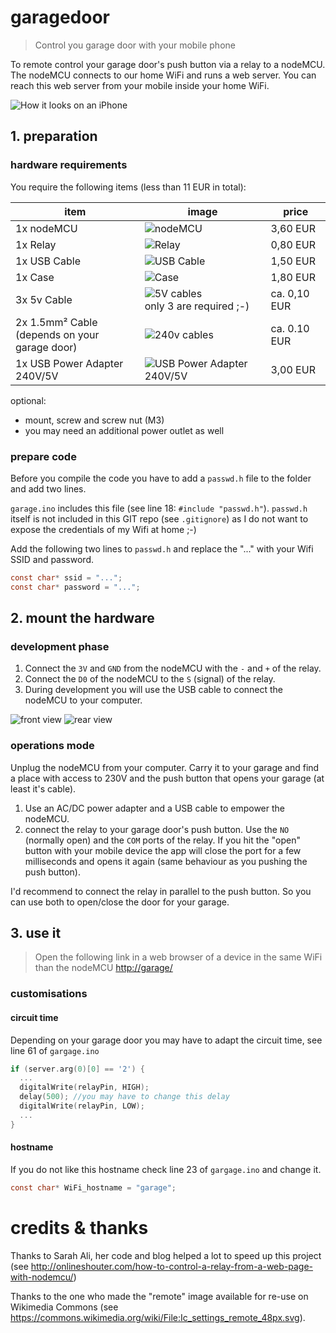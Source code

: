 # garagedoor
> Control you garage door with your mobile phone

To remote control your garage door's push button via a relay to a nodeMCU.
The nodeMCU connects to our home WiFi and runs a web server. You can reach this web server from your mobile inside your home WiFi.

![How it looks on an iPhone](iPhone.png)

## 1. preparation
### hardware requirements

You require the following items (less than 11 EUR in total):

item | image | price
--- | --- | ---
1x nodeMCU | ![nodeMCU](./nodemcu.jpg) | 3,60 EUR
1x Relay | ![Relay](./relay.jpg) | 0,80 EUR
1x USB Cable | ![USB Cable](./usb.jpg) | 1,50 EUR
1x Case | ![Case](./box.jpg) | 1,80 EUR
3x 5v Cable | ![5V cables](./cable.jpg) <br> only 3 are required ;-) | ca. 0,10 EUR
2x 1.5mm² Cable <br>(depends on your garage door) | ![240v cables](./cable2.jpg) | ca. 0.10 EUR
1x USB Power Adapter 240V/5V | ![USB Power Adapter 240V/5V](./power.jpg) | 3,00 EUR

optional:
*   mount, screw and screw nut (M3)
*   you may need an additional power outlet as well

### prepare code
Before you compile the code you have to add a `passwd.h` file to the folder and add two lines.

`garage.ino` includes this file (see line 18: `#include "passwd.h"`).
`passwd.h` itself is not included in this GIT repo (see `.gitignore`) as I do not want to expose the credentials of my Wifi at home ;-)

Add the following two lines to `passwd.h` and replace the "..." with your Wifi SSID and password.

```c
const char* ssid = "...";
const char* password = "...";
```

## 2. mount the hardware

### development phase

1.  Connect the `3V` and `GND` from the nodeMCU with the `-` and `+` of the relay.
1.  Connect the `D0` of the nodeMCU to the `S` (signal) of the relay.
1.  During development you will use the USB cable to connect the nodeMCU to your computer.

![front view](./front.JPG "front view")
![rear view](./back.JPG "rear view")

### operations mode
Unplug the nodeMCU from your computer. Carry it to your garage and find a place with access to 230V and the push button that opens your garage (at least it's cable).

1.  Use an AC/DC power adapter and a USB cable to empower the nodeMCU.
1.  connect the relay to your garage door's push button. Use the `NO` (normally open) and the `COM` ports of the relay. If you hit the "open" button with your mobile device the app will close the port for a few milliseconds and opens it again (same behaviour as you pushing the push button).

I'd recommend to connect the relay in parallel to the push button. So you can use both to open/close the door for your garage.

## 3. use it
> Open the following link in a web browser of a device in the same WiFi than the nodeMCU
> <http://garage/>


### customisations

#### circuit time
Depending on your garage door you may have to adapt the circuit time, see line 61 of `gargage.ino`

```c
if (server.arg(0)[0] == '2') {
  ...
  digitalWrite(relayPin, HIGH);
  delay(500); //you may have to change this delay
  digitalWrite(relayPin, LOW);
  ...
}
```


#### hostname
If you do not like this hostname check line 23 of `gargage.ino` and change it.
```c
const char* WiFi_hostname = "garage";
```

# credits & thanks
Thanks to Sarah Ali, her code and blog helped a lot to speed up this project (see <http://onlineshouter.com/how-to-control-a-relay-from-a-web-page-with-nodemcu/>)

Thanks to the one who made the "remote" image available for re-use on Wikimedia Commons (see <https://commons.wikimedia.org/wiki/File:Ic_settings_remote_48px.svg>).
